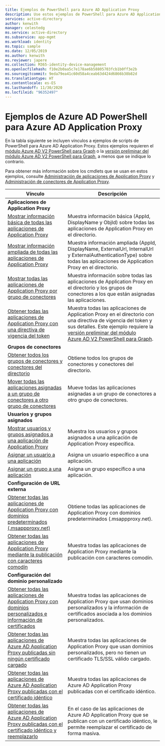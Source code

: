 ```yaml
---
title: Ejemplos de PowerShell para Azure AD Application Proxy
description: Use estos ejemplos de PowerShell para Azure AD Application Proxy a fin de obtener información sobre las aplicaciones y los conectores de Application Proxy en el directorio, asignar usuarios y grupos a las aplicaciones y obtener información sobre el certificado.
services: active-directory
author: kenwith
manager: celestedg
ms.service: active-directory
ms.subservice: app-mgmt
ms.workload: identity
ms.topic: sample
ms.date: 12/05/2019
ms.author: kenwith
ms.reviewer: japere
ms.collection: M365-identity-device-management
ms.openlocfilehash: f10e2b0aa5c7e178ae6b58805703fcb1b0ff3e2b
ms.sourcegitcommit: 9eda79ea41c60d58a4ceab63d424d6866b38b82d
ms.translationtype: HT
ms.contentlocale: es-ES
ms.lasthandoff: 11/30/2020
ms.locfileid: "96352497"
---
```

# <a name="azure-ad-powershell-examples-for-azure-ad-application-proxy"></a>Ejemplos de Azure AD PowerShell para Azure AD Application Proxy

En la tabla siguiente se incluyen vínculos a ejemplos de scripts de PowerShell para Azure AD Application Proxy. Estos ejemplos requieren el [módulo Azure AD V2 PowerShell para Graph](/powershell/azure/active-directory/install-adv2?view=azureadps-2.0) o la [versión preliminar del módulo Azure AD V2 PowerShell para Graph](/powershell/azure/active-directory/install-adv2?view=azureadps-2.0-preview), a menos que se indique lo contrario.


Para obtener más información sobre los cmdlets que se usan en estos ejemplos, consulte [Administración de aplicaciones de Application Proxy](/powershell/module/azuread/?view=azureadps-2.0#application_proxy_application_management) y [Administración de conectores de Application Proxy](/powershell/module/azuread/?view=azureadps-2.0#application_proxy_connector_management).

| Vínculo | Descripción |
|---|---|
|**Aplicaciones de Application Proxy**||
| [Mostrar información básica de todas las aplicaciones de Application Proxy](scripts/powershell-get-all-app-proxy-apps-basic.md) | Muestra información básica (AppId, DisplayName y ObjId) sobre todas las aplicaciones de Application Proxy en el directorio. |
| [Mostrar información ampliada de todas las aplicaciones de Application Proxy](scripts/powershell-get-all-app-proxy-apps-extended.md) | Muestra información ampliada (AppId, DisplayName, ExternalUrl, InternalUrl y ExternalAuthenticationType) sobre todas las aplicaciones de Application Proxy en el directorio.  |
| [Mostrar todas las aplicaciones de Application Proxy por grupo de conectores](scripts/powershell-get-all-app-proxy-apps-by-connector-group.md) | Muestra información sobre todas las aplicaciones de Application Proxy en el directorio y los grupos de conectores a los que están asignadas las aplicaciones. |
| [Obtener todas las aplicaciones de Application Proxy con una directiva de vigencia del token](scripts/powershell-get-all-app-proxy-apps-with-policy.md) | Muestra todas las aplicaciones de Application Proxy en el directorio con una directiva de vigencia del token y sus detalles. Este ejemplo requiere la [versión preliminar del módulo Azure AD V2 PowerShell para Graph](/powershell/azure/active-directory/install-adv2?view=azureadps-2.0-preview). |
|**Grupos de conectores**||
| [Obtener todos los grupos de conectores y conectores del directorio](scripts/powershell-get-all-connectors.md) | Obtiene todos los grupos de conectores y conectores del directorio. |
| [Mover todas las aplicaciones asignadas a un grupo de conectores a otro grupo de conectores](scripts/powershell-move-all-apps-to-connector-group.md) | Mueve todas las aplicaciones asignadas a un grupo de conectores a otro grupo de conectores. |
|**Usuarios y grupos asignados**||
| [Mostrar usuarios y grupos asignados a una aplicación de Application Proxy](scripts/powershell-display-users-group-of-app.md) | Muestra los usuarios y grupos asignados a una aplicación de Application Proxy específica. |
| [Asignar un usuario a una aplicación](scripts/powershell-assign-user-to-app.md) | Asigna un usuario específico a una aplicación. |
| [Asignar un grupo a una aplicación](scripts/powershell-assign-group-to-app.md) | Asigna un grupo específico a una aplicación. |
|**Configuración de URL externa**||
| [Obtener todas las aplicaciones de Application Proxy con dominios predeterminados (.msappproxy.net)](scripts/powershell-get-all-default-domain-apps.md)  | Obtiene todas las aplicaciones de Application Proxy con dominios predeterminados (.msappproxy.net). |
| [Obtener todas las aplicaciones de Application Proxy mediante la publicación con caracteres comodín](scripts/powershell-get-all-wildcard-apps.md) | Muestra todas las aplicaciones de Application Proxy mediante la publicación con caracteres comodín. |
|**Configuración del dominio personalizado**||
| [Obtener todas las aplicaciones de Application Proxy con dominios personalizados e información de certificados](scripts/powershell-get-all-custom-domains-and-certs.md) | Muestra todas las aplicaciones de Application Proxy que usan dominios personalizados y la información de certificados asociada a los dominios personalizados. |
| [Obtener todas las aplicaciones de Azure AD Application Proxy publicadas sin ningún certificado cargado](scripts/powershell-get-all-custom-domain-no-cert.md) | Muestra todas las aplicaciones de Application Proxy que usan dominios personalizados, pero no tienen un certificado TLS/SSL válido cargado. |
| [Obtener todas las aplicaciones de Azure AD Application Proxy publicadas con el certificado idéntico](scripts/powershell-get-custom-domain-identical-cert.md) | Muestra todas las aplicaciones de Azure AD Application Proxy publicadas con el certificado idéntico. |
| [Obtener todas las aplicaciones de Azure AD Application Proxy publicadas con el certificado idéntico y reemplazarlo](scripts/powershell-get-custom-domain-replace-cert.md) | En el caso de las aplicaciones de Azure AD Application Proxy que se publican con un certificado idéntico, le permite reemplazar el certificado de forma masiva. |